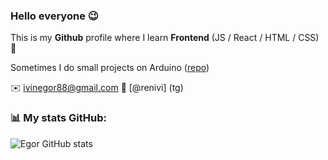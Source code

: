 ### Hello everyone 😉
This is my **Github** profile where I learn **Frontend**  (JS / React / HTML / CSS) 🔋

Sometimes I do small projects on Arduino ([repo](https://github.com/EgorIvin/arduino))

:envelope: ivinegor88@gmail.com
:incoming_envelope: [@renivi] (tg)

###  📊 My stats GitHub:
![Egor GitHub stats](https://github-readme-stats.vercel.app/api?username=EgorIvin&theme=graywhite)
